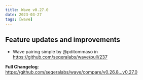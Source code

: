 ```yaml
---
title: Wave v0.27.0
date: 2023-03-27
tags: [wave]
---
```


## Feature updates and improvements

* Wave pairing simple by @pditommaso in https://github.com/seqeralabs/wave/pull/237


**Full Changelog**: https://github.com/seqeralabs/wave/compare/v0.26.8...v0.27.0
